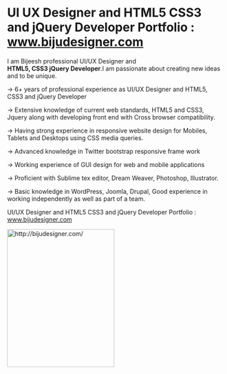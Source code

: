 # UI UX Designer and HTML5 CSS3 and jQuery Developer Portfolio : www.bijudesigner.com
 I am Bijeesh professional UI/UX Designer and<br><strong>HTML5, CSS3 jQuery Developer</strong>.I am passionate about creating new ideas and to be unique. 
 
→ 6+ years of professional experience as UI/UX Designer and HTML5, CSS3 and jQuery Developer

→ Extensive knowledge of current web standards, HTML5 and CSS3, Jquery along with developing front end with Cross browser compatibility.

→ Having strong experience in responsive website design for Mobiles, Tablets and Desktops using CSS media queries.

→ Advanced knowledge in Twitter bootstrap responsive frame work

→ Working experience of GUI design for web and mobile applications

→ Proficient with Sublime tex editor, Dream Weaver, Photoshop, Illustrator.

→ Basic knowledge in WordPress, Joomla, Drupal, Good experience in working independently as well as part of a team.

UI/UX Designer and HTML5 CSS3 and jQuery Developer Portfolio : www.bijudesigner.com

<img width="249" border="0" height="320" src="http://1.bp.blogspot.com/-uWBC6f1AeEE/VBWWb15JzsI/AAAAAAAAAoE/RvZpKbxqQ2w/s1600/biju-designer.png" alt="http://bijudesigner.com/">

